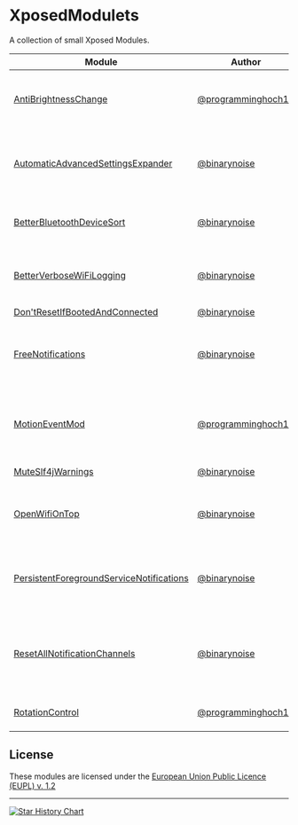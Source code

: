 # XposedModulets

A collection of small Xposed Modules.

| Module                                                                               | Author                                                     | Description                                                             | Releases                                                                                                                                                                                                      |
|--------------------------------------------------------------------------------------|------------------------------------------------------------|-------------------------------------------------------------------------|---------------------------------------------------------------------------------------------------------------------------------------------------------------------------------------------------------------|
| [AntiBrightnessChange](AntiBrightnessChange)                                         | [@programminghoch10](https://github.com/programminghoch10) | Prevent apps from changing display brightness                           | [GitHub](https://github.com/binarynoise/XposedModulets/releases?q=AntiBrightnessChange) [IzzyOnDroid](https://apt.izzysoft.de/fdroid/index/apk/com.programminghoch10.AntiBrightnessChange)                    |
| [AutomaticAdvancedSettingsExpander](AutomaticAdvancedSettingsExpander)               | [@binarynoise](https://github.com/binarynoise)             | Automatically expands the advanced settings in the Settings app         | [GitHub](https://github.com/binarynoise/XposedModulets/releases?q=AutomaticAdvancedSettingsExpander) [IzzyOnDroid](https://apt.izzysoft.de/fdroid/index/apk/de.binarynoise.AutomaticAdvancedSettingsExpander) |
| [BetterBluetoothDeviceSort](BetterBluetoothDeviceSort)                               | [@binarynoise](https://github.com/binarynoise)             | Sorts Bluetooth devices by name                                         | [GitHub](https://github.com/binarynoise/XposedModulets/releases?q=betterBluetoothDeviceSort) [IzzyOnDroid](https://apt.izzysoft.de/fdroid/index/apk/de.binarynoise.betterBluetoothDeviceSort)                 |
| [BetterVerboseWiFiLogging](BetterVerboseWiFiLogging)                                 | [@binarynoise](https://github.com/binarynoise)             | Makes the verbose Wi-Fi information more readable                       | [GitHub](https://github.com/binarynoise/XposedModulets/releases?q=betterVerboseWiFiLogging) [IzzyOnDroid](https://apt.izzysoft.de/fdroid/index/apk/de.binarynoise.betterVerboseWiFiLogging)                   |
| [Don'tResetIfBootedAndConnected](DontResetIfBootedAndConnected)                      | [@binarynoise](https://github.com/binarynoise)             |                                                                         | [GitHub](https://github.com/binarynoise/XposedModulets/releases?q=dontResetIfBootedAndConnected)                                                                                                              |                                                             
| [FreeNotifications](FreeNotifications)                                               | [@binarynoise](https://github.com/binarynoise)             | Enables customization for all Notification Channels again               | [GitHub](https://github.com/binarynoise/XposedModulets/releases?q=freeNotifications) [IzzyOnDroid](https://apt.izzysoft.de/fdroid/index/apk/de.binarynoise.freeNotifications)                                 |
| [MotionEventMod](MotionEventMod)                                                     | [@programminghoch10](https://github.com/programminghoch10) | Disable touch input for some seconds after the stylus was in use        | [GitHub](https://github.com/binarynoise/XposedModulets/releases?q=MotionEventMod)                                                                                                                             |
| [MuteSlf4jWarnings](MuteSlf4jWarnings)                                               | [@binarynoise](https://github.com/binarynoise)             | Mutes all slf4j warnings                                                | [GitHub](https://github.com/binarynoise/XposedModulets/releases?q=muteSlf4jWarnings)                                                                                                                          |
| [OpenWifiOnTop](OpenWifiOnTop)                                                       | [@binarynoise](https://github.com/binarynoise)             | Prioritizes open Wi-Fi networks in the Wi-Fi picker                     | [GitHub](https://github.com/binarynoise/XposedModulets/releases?q=OpenWifiOnTop)                                                                                                                              |
| [PersistentForegroundServiceNotifications](PersistentForegroundServiceNotifications) | [@binarynoise](https://github.com/binarynoise)             | Make notifications of foreground services persistent again              | [GitHub](https://github.com/binarynoise/XposedModulets/releases?q=persistentForegroundServiceNotifications)                                                                                                   |
| [ResetAllNotificationChannels](ResetAllNotificationChannels)                         | [@binarynoise](https://github.com/binarynoise)             | Reset all Notification Channels: vibrations, ringtones, importance etc. | [GitHub](https://github.com/binarynoise/XposedModulets/releases?q=resetAllNotificationChannels) [IzzyOnDroid](https://apt.izzysoft.de/fdroid/index/apk/de.binarynoise.resetAllNotificationChannels)           |
| [RotationControl](RotationControl)                                                   | [@programminghoch10](https://github.com/programminghoch10) | Force rotation for selected packages                                    | [GitHub](https://github.com/binarynoise/XposedModulets/releases?q=RotationControl) [IzzyOnDroid](https://apt.izzysoft.de/fdroid/index/apk/com.programminghoch10.RotationControl)                              |

## License

These modules are licensed under the [European Union Public Licence (EUPL) v. 1.2](https://joinup.ec.europa.eu/collection/eupl/eupl-text-eupl-12)

---
<a href="https://star-history.com/#binarynoise/XposedModulets&Date">
 <picture>
   <source media="(prefers-color-scheme: dark)" srcset="https://api.star-history.com/svg?repos=binarynoise/XposedModulets&type=Date&theme=dark" />
   <source media="(prefers-color-scheme: light)" srcset="https://api.star-history.com/svg?repos=binarynoise/XposedModulets&type=Date" />
   <img alt="Star History Chart" src="https://api.star-history.com/svg?repos=binarynoise/XposedModulets&type=Date" />
 </picture>
</a>
